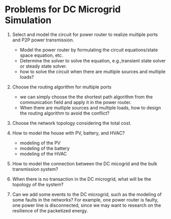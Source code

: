 # Problems for DC Microgrid Simulation
1. Select and model the circuit for power router to realize multiple ports and P2P power transmission.
    * Model the power router by formulating the circuit equations/state space equation, etc.
    * Determine the solver to solve the equation, e.g.,transient state solver or steady state solver.
    * how to solve the circuit when there are multiple sources and multiple loads?

2. Choose the routing algorithm for multiple ports
    * we can simply choose the the shortest path algorithm from the communication field and apply it in the power router.
    * When there are multiple sources and multiple loads, how to design the routing algorithm to avoid the conflict?
3. Choose the network topology considering the total cost.
4. How to model the house with PV, battery, and HVAC?
    * modeling of the PV
    * modeling of the battery
    * modeling of the HVAC
5. How to model the connection between the DC micogrid and the bulk transmission system?
6. When there is no transaction in the DC microgrid, what will be the topology of the system?
6. Can we add some events to the DC microgrid, such as the modeling of some faults in the networks? For example, one power router is faulty, one power line is disconnected, since we may want to research on the resilience of the packetized energy. 

